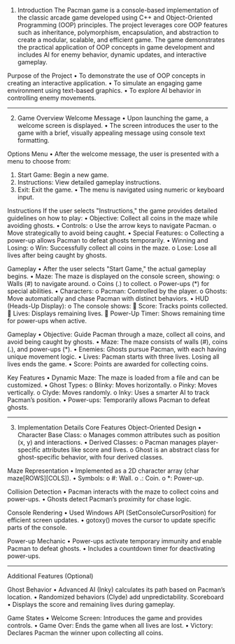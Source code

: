 1. Introduction
The Pacman game is a console-based implementation of the classic arcade game developed using C++ and Object-Oriented Programming (OOP) principles. The project leverages core OOP features such as inheritance, polymorphism, encapsulation, and abstraction to create a modular, scalable, and efficient game. The game demonstrates the practical application of OOP concepts in game development and includes AI for enemy behavior, dynamic updates, and interactive gameplay.

Purpose of the Project
•	To demonstrate the use of OOP concepts in creating an interactive application.
•	To simulate an engaging game environment using text-based graphics.
•	To explore AI behavior in controlling enemy movements.
________________________________________
2. Game Overview
Welcome Message
•	Upon launching the game, a welcome screen is displayed.
•	The screen introduces the user to the game with a brief, visually appealing message using console text formatting.
 
Options Menu
•	After the welcome message, the user is presented with a menu to choose from:
1.	Start Game: Begin a new game.
2.	Instructions: View detailed gameplay instructions.
3.	Exit: Exit the game.
•	The menu is navigated using numeric or keyboard input.
 
Instructions
If the user selects "Instructions," the game provides detailed guidelines on how to play:
•	Objective: Collect all coins in the maze while avoiding ghosts.
•	Controls:
o	Use the arrow keys to navigate Pacman.
o	Move strategically to avoid being caught.
•	Special Features:
o	Collecting a power-up allows Pacman to defeat ghosts temporarily.
•	Winning and Losing:
o	Win: Successfully collect all coins in the maze.
o	Lose: Lose all lives after being caught by ghosts.

Gameplay
•	After the user selects "Start Game," the actual gameplay begins.
•	Maze: The maze is displayed on the console screen, showing:
o	Walls (#) to navigate around.
o	Coins (.) to collect.
o	Power-ups (*) for special abilities.
•	Characters:
o	Pacman: Controlled by the player.
o	Ghosts: Move automatically and chase Pacman with distinct behaviors.
•	HUD (Heads-Up Display):
o	The console shows:
	Score: Tracks points collected.
	Lives: Displays remaining lives.
	Power-Up Timer: Shows remaining time for power-ups when active.
 

Gameplay
•	Objective: Guide Pacman through a maze, collect all coins, and avoid being caught by ghosts.
•	Maze: The maze consists of walls (#), coins (.), and power-ups (*).
•	Enemies: Ghosts pursue Pacman, with each having unique movement logic.
•	Lives: Pacman starts with three lives. Losing all lives ends the game.
•	Score: Points are awarded for collecting coins.
 
 
 
Key Features
•	Dynamic Maze: The maze is loaded from a file and can be customized.
•	Ghost Types:
o	Blinky: Moves horizontally.
o	Pinky: Moves vertically.
o	Clyde: Moves randomly.
o	Inky: Uses a smarter AI to track Pacman’s position.
•	Power-ups: Temporarily allows Pacman to defeat ghosts.
 
 
________________________________________
3. Implementation Details
Core Features
Object-Oriented Design
•	Character Base Class:
o	Manages common attributes such as position (x, y) and interactions.
•	Derived Classes:
o	Pacman manages player-specific attributes like score and lives.
o	Ghost is an abstract class for ghost-specific behavior, with four derived classes.

Maze Representation
•	Implemented as a 2D character array (char maze[ROWS][COLS]).
•	Symbols:
o	#: Wall.
o	.: Coin.
o	*: Power-up.

Collision Detection
•	Pacman interacts with the maze to collect coins and power-ups.
•	Ghosts detect Pacman’s proximity for chase logic.

Console Rendering
•	Used Windows API (SetConsoleCursorPosition) for efficient screen updates.
•	gotoxy() moves the cursor to update specific parts of the console.

Power-up Mechanic
•	Power-ups activate temporary immunity and enable Pacman to defeat ghosts.
•	Includes a countdown timer for deactivating power-ups.
________________________________________

Additional Features (Optional)

Ghost Behavior
•	Advanced AI (Inky) calculates its path based on Pacman’s location.
•	Randomized behaviors (Clyde) add unpredictability.
Scoreboard
•	Displays the score and remaining lives during gameplay.

Game States
•	Welcome Screen: Introduces the game and provides controls.
•	Game Over: Ends the game when all lives are lost.
•	Victory: Declares Pacman the winner upon collecting all coins.
